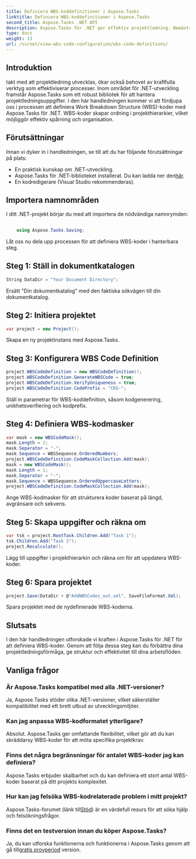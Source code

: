 ```yaml
---
title: Definiera WBS-koddefinitioner i Aspose.Tasks
linktitle: Definiera WBS-koddefinitioner i Aspose.Tasks
second_title: Aspose.Tasks .NET API
description: Aspose.Tasks för .NET ger effektiv projektledning. Bemästra WBS-koder utan ansträngning med vår omfattande handledning. Effektivisera arbetsflöden idag!
type: docs
weight: 13
url: /sv/net/view-wbs-code-configuration/wbs-code-definitions/
---
```

## Introduktion
takt med att projektledning utvecklas, ökar också behovet av kraftfulla verktyg som effektiviserar processer. Inom området för .NET-utveckling framstår Aspose.Tasks som ett robust bibliotek för att hantera projektledningsuppgifter. I den här handledningen kommer vi att fördjupa oss i processen att definiera Work Breakdown Structure (WBS)-koder med Aspose.Tasks för .NET. WBS-koder skapar ordning i projekthierarkier, vilket möjliggör effektiv spårning och organisation.
## Förutsättningar
Innan vi dyker in i handledningen, se till att du har följande förutsättningar på plats:
- En praktisk kunskap om .NET-utveckling.
- Aspose.Tasks för .NET-biblioteket installerat. Du kan ladda ner den[här](https://releases.aspose.com/tasks/net/).
- En kodredigerare (Visual Studio rekommenderas).
## Importera namnområden
I ditt .NET-projekt börjar du med att importera de nödvändiga namnrymden:
```csharp
    
    using Aspose.Tasks.Saving;
```
Låt oss nu dela upp processen för att definiera WBS-koder i hanterbara steg.

## Steg 1: Ställ in dokumentkatalogen
```csharp
String DataDir = "Your Document Directory";
```
Ersätt "Din dokumentkatalog" med den faktiska sökvägen till din dokumentkatalog.
## Steg 2: Initiera projektet
```csharp
var project = new Project();
```
Skapa en ny projektinstans med Aspose.Tasks.
## Steg 3: Konfigurera WBS Code Definition
```csharp
project.WBSCodeDefinition = new WBSCodeDefinition();
project.WBSCodeDefinition.GenerateWBSCode = true;
project.WBSCodeDefinition.VerifyUniqueness = true;
project.WBSCodeDefinition.CodePrefix = "CRS-";
```
Ställ in parametrar för WBS-koddefinition, såsom kodgenerering, unikhetsverifiering och kodprefix.
## Steg 4: Definiera WBS-kodmasker
```csharp
var mask = new WBSCodeMask();
mask.Length = 2;
mask.Separator = "-";
mask.Sequence = WBSSequence.OrderedNumbers;
project.WBSCodeDefinition.CodeMaskCollection.Add(mask);
mask = new WBSCodeMask();
mask.Length = 1;
mask.Separator = "-";
mask.Sequence = WBSSequence.OrderedUppercaseLetters;
project.WBSCodeDefinition.CodeMaskCollection.Add(mask);
```
Ange WBS-kodmasker för att strukturera koder baserat på längd, avgränsare och sekvens.
## Steg 5: Skapa uppgifter och räkna om
```csharp
var tsk = project.RootTask.Children.Add("Task 1");
tsk.Children.Add("Task 2");
project.Recalculate();
```
Lägg till uppgifter i projekthierarkin och räkna om för att uppdatera WBS-koder.
## Steg 6: Spara projektet
```csharp
project.Save(DataDir + @"AddWBSCodes_out.xml", SaveFileFormat.Xml);
```
Spara projektet med de nydefinierade WBS-koderna.
## Slutsats
I den här handledningen utforskade vi kraften i Aspose.Tasks för .NET för att definiera WBS-koder. Genom att följa dessa steg kan du förbättra dina projektledningsförmåga, ge struktur och effektivitet till dina arbetsflöden.
## Vanliga frågor
### Är Aspose.Tasks kompatibel med alla .NET-versioner?
Ja, Aspose.Tasks stöder olika .NET-versioner, vilket säkerställer kompatibilitet med ett brett utbud av utvecklingsmiljöer.
### Kan jag anpassa WBS-kodformatet ytterligare?
Absolut. Aspose.Tasks ger omfattande flexibilitet, vilket gör att du kan skräddarsy WBS-koder för att möta specifika projektkrav.
### Finns det några begränsningar för antalet WBS-koder jag kan definiera?
Aspose.Tasks erbjuder skalbarhet och du kan definiera ett stort antal WBS-koder baserat på ditt projekts komplexitet.
### Hur kan jag felsöka WBS-kodrelaterade problem i mitt projekt?
 Aspose.Tasks-forumet (länk till[Stöd](https://forum.aspose.com/c/tasks/15)) är en värdefull resurs för att söka hjälp och felsökningsfrågor.
### Finns det en testversion innan du köper Aspose.Tasks?
 Ja, du kan utforska funktionerna och funktionerna i Aspose.Tasks genom att gå till[gratis provperiod](https://releases.aspose.com/) version.